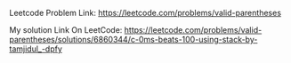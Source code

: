 Leetcode Problem Link: https://leetcode.com/problems/valid-parentheses

My solution Link On LeetCode: https://leetcode.com/problems/valid-parentheses/solutions/6860344/c-0ms-beats-100-using-stack-by-tamjidul_-dpfy